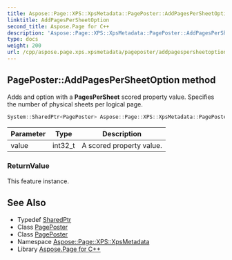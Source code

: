 ```yaml
---
title: Aspose::Page::XPS::XpsMetadata::PagePoster::AddPagesPerSheetOption method
linktitle: AddPagesPerSheetOption
second_title: Aspose.Page for C++
description: 'Aspose::Page::XPS::XpsMetadata::PagePoster::AddPagesPerSheetOption method. Adds and option with a PagesPerSheet scored property value. Specifies the number of physical sheets per logical page in C++.'
type: docs
weight: 200
url: /cpp/aspose.page.xps.xpsmetadata/pageposter/addpagespersheetoption/
---
```

## PagePoster::AddPagesPerSheetOption method


Adds and option with a **PagesPerSheet** scored property value. Specifies the number of physical sheets per logical page.

```cpp
System::SharedPtr<PagePoster> Aspose::Page::XPS::XpsMetadata::PagePoster::AddPagesPerSheetOption(int32_t value)
```


| Parameter | Type | Description |
| --- | --- | --- |
| value | int32_t | A  scored property value. |

### ReturnValue

This feature instance.

## See Also

* Typedef [SharedPtr](../../../system/sharedptr/)
* Class [PagePoster](../)
* Class [PagePoster](../)
* Namespace [Aspose::Page::XPS::XpsMetadata](../../)
* Library [Aspose.Page for C++](../../../)
